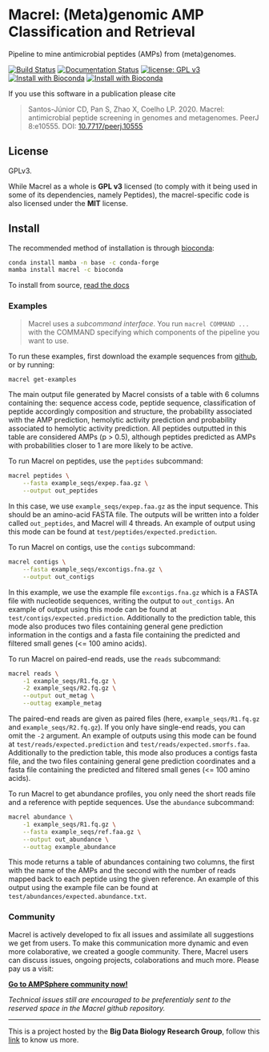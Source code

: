 # Macrel: (Meta)genomic AMP Classification and Retrieval

Pipeline to mine antimicrobial peptides (AMPs) from (meta)genomes.

[![Build Status](https://github.com/BigDataBiology/macrel/workflows/Build%20Status/badge.svg)](https://github.com/BigDataBiology/macrel/workflows/Build%20Status/badge.svg)
[![Documentation Status](https://readthedocs.org/projects/macrel/badge/?version=latest)](https://macrel.readthedocs.io/en/latest/?badge=latest)
[![license: GPL v3](https://img.shields.io/badge/License-GPLv3-blue.svg)](https://www.gnu.org/licenses/gpl-3.0)
[![Install with Bioconda](https://anaconda.org/bioconda/macrel/badges/installer/conda.svg)](https://anaconda.org/bioconda/macrel)
[![Install with Bioconda](https://anaconda.org/bioconda/macrel/badges/downloads.svg)](https://anaconda.org/bioconda/macrel)

If you use this software in a publication please cite

>   Santos-Júnior CD, Pan S, Zhao X, Coelho LP. 2020.
>   Macrel: antimicrobial peptide screening in genomes and metagenomes.
>   PeerJ 8:e10555. DOI: [10.7717/peerj.10555](https://doi.org/10.7717/peerj.10555)


## License

GPLv3.

While Macrel as a whole is **GPL v3** licensed (to comply with it being used in
some of its dependencies, namely Peptides), the macrel-specific code is also
licensed under the **MIT** license.

## Install

The recommended method of installation is through
[bioconda](https://anaconda.org/bioconda/macrel):

```bash
conda install mamba -n base -c conda-forge 
mamba install macrel -c bioconda
```

To install from source, [read the docs](https://macrel.readthedocs.io/en/latest/install)

### Examples

> Macrel uses a _subcommand interface_. You run `macrel COMMAND ...` with the
> COMMAND specifying which components of the pipeline you want to use.

To run these examples, first download the example sequences from
[github](https://github.com/BigDataBiology/macrel/tree/master/example_seqs), or
by running:

```bash
macrel get-examples
```

The main output file generated by Macrel consists of a table with 6 columns containing
the: sequence access code, peptide sequence, classification of peptide accordingly
composition and structure, the probability associated with the AMP prediction,
hemolytic activity prediction and probability associated to hemolytic activity
prediction. All peptides outputted in this table are considered AMPs (p > 0.5),
although peptides predicted as AMPs with probabilities closer to 1 are more likely
to be active. 

To run Macrel on peptides, use the `peptides` subcommand:

```bash
macrel peptides \
    --fasta example_seqs/expep.faa.gz \
    --output out_peptides
```

In this case, we use `example_seqs/expep.faa.gz` as the input sequence. This should
be an amino-acid FASTA file. The outputs will be written into a folder called
`out_peptides`, and Macrel will 4 threads. An example of output using
this mode can be found at `test/peptides/expected.prediction`.

To run Macrel on contigs, use the `contigs` subcommand:

```bash
macrel contigs \
    --fasta example_seqs/excontigs.fna.gz \
    --output out_contigs
```

In this example, we use the example file `excontigs.fna.gz` which is a FASTA
file with nucleotide sequences, writing the output to `out_contigs`.
An example of output using this mode can be found at `test/contigs/expected.prediction`.
Additionally to the prediction table, this mode also produces two files containing
general gene prediction information in the contigs and a fasta file containing the
predicted and filtered small genes (<= 100 amino acids).

To run Macrel on paired-end reads, use the `reads` subcommand:

```bash
macrel reads \
    -1 example_seqs/R1.fq.gz \
    -2 example_seqs/R2.fq.gz \
    --output out_metag \
    --outtag example_metag
```

The paired-end reads are given as paired files (here, `example_seqs/R1.fq.gz`
and `example_seqs/R2.fq.gz`). If you only have single-end reads, you can omit
the `-2` argument. An example of outputs using this mode can be found at
`test/reads/expected.prediction` and `test/reads/expected.smorfs.faa`.
Additionally to the prediction table, this mode also produces a contigs fasta file, 
and the two files containing general gene prediction coordinates and a fasta file
containing the predicted and filtered small genes (<= 100 amino acids).

To run Macrel to get abundance profiles, you only need the short reads file
and a reference with peptide sequences. Use the `abundance` subcommand:


```bash
macrel abundance \
    -1 example_seqs/R1.fq.gz \
    --fasta example_seqs/ref.faa.gz \
    --output out_abundance \
    --outtag example_abundance
```

This mode returns a table of abundances containing two columns, the first with the
name of the AMPs and the second with the number of reads mapped back to each peptide
using the given reference. An example of this output using the example file can be found
at `test/abundances/expected.abundance.txt`.

### Community

Macrel is actively developed to fix all issues and assimilate all suggestions we get from 
users. To make this communication more dynamic and even more colaborative, we created a google
community. There, Macrel users can discuss issues, ongoing projects, colaborations and
much more. Please pay us a visit:

[**Go to AMPSphere community now!**](https://groups.google.com/g/ampsphere-users?pli=1)

*Technical issues still are encouraged to be preferentialy sent to the reserved space in the
Macrel github repository.*

---

This is a project hosted by the **Big Data Biology Research Group**, follow this [link](big-data-biology.org/) to know us more.
